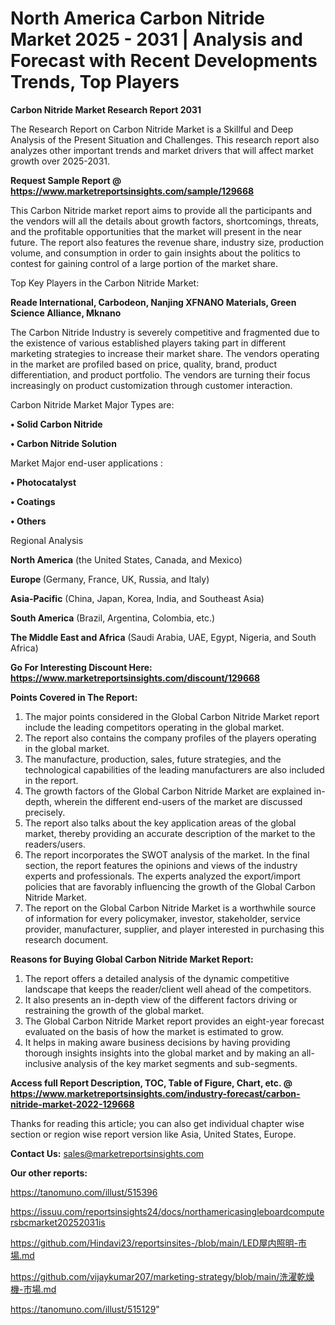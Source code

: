 # North America Carbon Nitride Market 2025 - 2031 | Analysis and Forecast with Recent Developments Trends, Top Players

<strong>Carbon Nitride Market Research Report 2031</strong>

The Research Report on Carbon Nitride Market is a Skillful and Deep Analysis of the Present Situation and Challenges. This research report also analyzes other important trends and market drivers that will affect market growth over 2025-2031.

<strong>Request Sample Report @ <a href=https://www.marketreportsinsights.com/sample/129668>https://www.marketreportsinsights.com/sample/129668</a></strong>

This Carbon Nitride market report aims to provide all the participants and the vendors will all the details about growth factors, shortcomings, threats, and the profitable opportunities that the market will present in the near future. The report also features the revenue share, industry size, production volume, and consumption in order to gain insights about the politics to contest for gaining control of a large portion of the market share.

Top Key Players in the Carbon Nitride Market:

<strong>Reade International, Carbodeon, Nanjing XFNANO Materials, Green Science Alliance, Mknano</strong>

The Carbon Nitride Industry is severely competitive and fragmented due to the existence of various established players taking part in different marketing strategies to increase their market share. The vendors operating in the market are profiled based on price, quality, brand, product differentiation, and product portfolio. The vendors are turning their focus increasingly on product customization through customer interaction.

Carbon Nitride Market Major Types are:

<strong>• Solid Carbon Nitride

• Carbon Nitride Solution</strong>

Market Major end-user applications :

<strong>• Photocatalyst

• Coatings

• Others</strong>

Regional Analysis

</u><strong><b>North America</b></strong> (the United States, Canada, and Mexico)

<strong><b>Europe </b></strong>(Germany, France, UK, Russia, and Italy)

<strong><b>Asia-Pacific</b></strong> (China, Japan, Korea, India, and Southeast Asia)

<strong><b>South America</b></strong> (Brazil, Argentina, Colombia, etc.)

<strong><b>The Middle East and Africa</b></strong> (Saudi Arabia, UAE, Egypt, Nigeria, and South Africa)

<strong>Go For Interesting Discount Here: <a href=https://www.marketreportsinsights.com/discount/129668>https://www.marketreportsinsights.com/discount/129668</a></strong>

<strong>Points Covered in The Report:</strong>
<ol>
  <li>The major points considered in the Global Carbon Nitride Market report include the leading competitors operating in the global market.</li>
  <li>The report also contains the company profiles of the players operating in the global market.</li>
  <li>The manufacture, production, sales, future strategies, and the technological capabilities of the leading manufacturers are also included in the report.</li>
  <li>The growth factors of the Global Carbon Nitride Market are explained in-depth, wherein the different end-users of the market are discussed precisely.</li>
  <li>The report also talks about the key application areas of the global market, thereby providing an accurate description of the market to the readers/users.</li>
  <li>The report incorporates the SWOT analysis of the market. In the final section, the report features the opinions and views of the industry experts and professionals. The experts analyzed the export/import policies that are favorably influencing the growth of the Global Carbon Nitride Market.</li>
  <li>The report on the Global Carbon Nitride Market is a worthwhile source of information for every policymaker, investor, stakeholder, service provider, manufacturer, supplier, and player interested in purchasing this research document.</li>
</ol>
<strong>Reasons for Buying Global Carbon Nitride Market Report:</strong>

<ol>
  <li>The report offers a detailed analysis of the dynamic competitive landscape that keeps the reader/client well ahead of the competitors.</li>
  <li>It also presents an in-depth view of the different factors driving or restraining the growth of the global market.</li>
  <li>The Global Carbon Nitride Market report provides an eight-year forecast evaluated on the basis of how the market is estimated to grow.</li>
  <li>It helps in making aware business decisions by having providing thorough insights insights into the global market and by making an all-inclusive analysis of the key market segments and sub-segments.</li>
</ol>
<strong>Access full Report Description, TOC, Table of Figure, Chart, etc. @ <a href=https://www.marketreportsinsights.com/industry-forecast/carbon-nitride-market-2022-129668>https://www.marketreportsinsights.com/industry-forecast/carbon-nitride-market-2022-129668</a></strong>


Thanks for reading this article; you can also get individual chapter wise section or region wise report version like Asia, United States, Europe.

<strong>Contact Us:</strong>
sales@marketreportsinsights.com

<strong>Our other reports:</strong>

<a href=https://tanomuno.com/illust/515396>https://tanomuno.com/illust/515396</a>

<a href=https://issuu.com/reportsinsights24/docs/northamericasingleboardcomputersbcmarket20252031is>https://issuu.com/reportsinsights24/docs/northamericasingleboardcomputersbcmarket20252031is</a>

<a href=https://github.com/Hindavi23/reportsinsites-/blob/main/LED屋内照明-市場.md>https://github.com/Hindavi23/reportsinsites-/blob/main/LED屋内照明-市場.md</a>

<a href=https://github.com/vijaykumar207/marketing-strategy/blob/main/洗濯乾燥機-市場.md>https://github.com/vijaykumar207/marketing-strategy/blob/main/洗濯乾燥機-市場.md</a>

<a href=https://tanomuno.com/illust/515129>https://tanomuno.com/illust/515129</a>"
